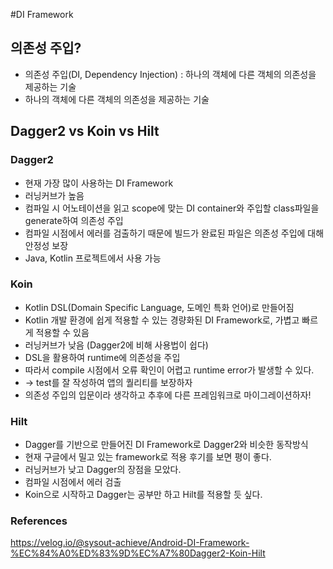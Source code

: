 #DI Framework
## 의존성 주입?
- 의존성 주입(DI, Dependency Injection) : 하나의 객체에 다른 객체의 의존성을 제공하는 기술
- 하나의 객체에 다른 객체의 의존성을 제공하는 기술
## Dagger2 vs Koin vs Hilt
### Dagger2
- 현재 가장 많이 사용하는 DI Framework
- 러닝커브가 높음
- 컴파일 시 어노테이션을 읽고 scope에 맞는 DI container와 주입할 class파일을 generate하여 의존성 주입
- 컴파일 시점에서 에러를 검출하기 때문에 빌드가 완료된 파일은 의존성 주입에 대해 안정성 보장
- Java, Kotlin 프로젝트에서 사용 가능

### Koin
- Kotlin DSL(Domain Specific Language, 도메인 특화 언어)로 만들어짐
- Kotlin 개발 환경에 쉽게 적용할 수 있는 경량화된 DI Framework로, 가볍고 빠르게 적용할 수 있음
- 러닝커브가 낮음 (Dagger2에 비해 사용법이 쉽다)
- DSL을 활용하여 runtime에 의존성을 주입
- 따라서 compile 시점에서 오류 확인이 어렵고 runtime error가 발생할 수 있다.
- -> test를 잘 작성하여 앱의 퀄리티를 보장하자
- 의존성 주입의 입문이라 생각하고 추후에 다른 프레임워크로 마이그레이션하자!


### Hilt
- Dagger를 기반으로 만들어진 DI Framework로 Dagger2와 비슷한 동작방식
- 현재 구글에서 밀고 있는 framework로 적용 후기를 보면 평이 좋다.
- 러닝커브가 낮고 Dagger의 장점을 모았다.
- 컴파일 시점에서 에러 검출
- Koin으로 시작하고 Dagger는 공부만 하고 Hilt를 적용할 듯 싶다.



### References 
https://velog.io/@sysout-achieve/Android-DI-Framework-%EC%84%A0%ED%83%9D%EC%A7%80Dagger2-Koin-Hilt
